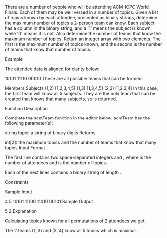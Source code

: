 There are a number of people who will be attending ACM-ICPC World Finals. Each of them may be well versed in a number of topics. Given a list of topics known by each attendee, presented as binary strings, determine the maximum number of topics a 2-person team can know. Each subject has a column in the binary string, and a '1' means the subject is known while '0' means it is not. Also determine the number of teams that know the maximum number of topics. Return an integer array with two elements. The first is the maximum number of topics known, and the second is the number of teams that know that number of topics.

Example



The attendee data is aligned for clarity below:

10101
11110
00010
These are all possible teams that can be formed:

Members Subjects
(1,2)   [1,2,3,4,5]
(1,3)   [1,3,4,5]
(2,3)   [1,2,3,4]
In this case, the first team will know all 5 subjects. They are the only team that can be created that knows that many subjects, so  is returned.

Function Description

Complete the acmTeam function in the editor below.
acmTeam has the following parameter(s):

string topic: a string of binary digits
Returns

int[2]: the maximum topics and the number of teams that know that many topics
Input Format

The first line contains two space-separated integers  and , where  is the number of attendees and  is the number of topics.

Each of the next  lines contains a binary string of length .

Constraints



Sample Input

4 5
10101
11100
11010
00101
Sample Output

5
2
Explanation

Calculating topics known for all permutations of 2 attendees we get:







The 2 teams (1, 3) and (3, 4) know all 5 topics which is maximal.